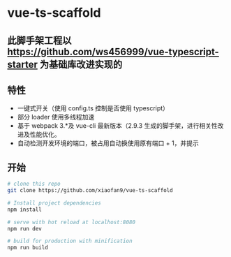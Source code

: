 # vue-ts-scaffold

>

## 此脚手架工程以 https://github.com/ws456999/vue-typescript-starter 为基础库改进实现的

## 特性

* 一键式开关（使用 config.ts 控制是否使用 typescript）
* 部分 loader 使用多线程加速
* 基于 webpack 3.\*及 vue-cli 最新版本（2.9.3 生成的脚手架，进行相关性改进及性能优化。
* 自动检测开发环境的端口，被占用自动换使用原有端口 + 1，并提示

## 开始

```bash
# clone this repo
git clone https://github.com/xiaofan9/vue-ts-scaffold

# Install project dependencies
npm install

# serve with hot reload at localhost:8080
npm run dev

# build for production with minification
npm run build
```
